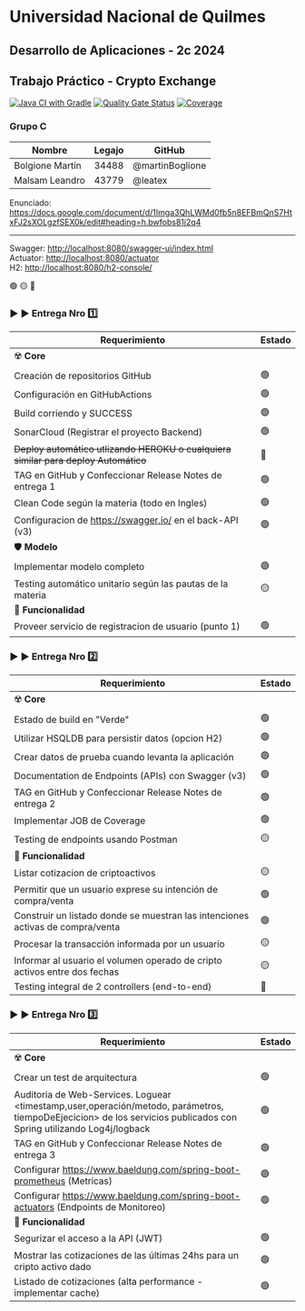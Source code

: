 # Universidad Nacional de Quilmes

## Desarrollo de Aplicaciones - 2c 2024

## Trabajo Práctico - Crypto Exchange

[![Java CI with Gradle](https://github.com/martinBoglione/UNQ-2024S2-DesApp-GrupoC/actions/workflows/build.yml/badge.svg)](https://github.com/martinBoglione/UNQ-2024S2-DesApp-GrupoC/actions/workflows/build.yml) 
[![Quality Gate Status](https://sonarcloud.io/api/project_badges/measure?project=martinBoglione_UNQ-202402-grupoG&metric=alert_status)](https://sonarcloud.io/summary/new_code?id=martinBoglione_UNQ-202402-grupoG) 
[![Coverage](https://sonarcloud.io/api/project_badges/measure?project=martinBoglione_UNQ-202402-grupoG&metric=coverage)](https://sonarcloud.io/summary/new_code?id=martinBoglione_UNQ-202402-grupoG)

### Grupo C

|Nombre|Legajo|GitHub|
|---|---|---|
|Bolgione Martín|34488|@martinBoglione|
|Malsam Leandro|43779|@leatex|

Enunciado: <https://docs.google.com/document/d/1Imga3QhLWMd0fb5n8EFBmQnS7HtxFJ2sXOLgzfSEX0k/edit#heading=h.bwfobs81j2q4>
___

Swagger: <http://localhost:8080/swagger-ui/index.html>  
Actuator: <http://localhost:8080/actuator>  
H2: <http://localhost:8080/h2-console/>

:green_circle: :yellow_circle: :red_circle:

### :arrow_forward: :arrow_forward: **Entrega Nro** :one:

|Requerimiento| Estado |
|---|----------------|
|:radioactive: **Core**| |
|Creación de repositorios GitHub| :green_circle: |
|Configuración en GitHubActions| :green_circle: |
|Build corriendo y SUCCESS| :green_circle: |
|SonarCloud (Registrar el proyecto Backend)| :green_circle: |
|~~Deploy automático utlizando HEROKU o cualquiera similar para deploy Automático~~| :red_circle: |
|TAG en GitHub y Confeccionar Release Notes de entrega 1| :green_circle: |
|Clean Code según la materia (todo en Ingles)| :green_circle: |
|Configuracion de https://swagger.io/ en el back-API (v3)|:green_circle:|
|:shield: **Modelo**| |
|Implementar modelo completo|:green_circle:|
|Testing automático unitario según las pautas de la materia|:yellow_circle:|
|:toolbox: **Funcionalidad**| |
|Proveer servicio de registracion de usuario (punto 1)|:green_circle:|

### :arrow_forward: :arrow_forward: **Entrega Nro** :two:

|Requerimiento|Estado|
|---|---|
|:radioactive: **Core**| |
|Estado de build en "Verde"|:green_circle:|
|Utilizar HSQLDB para persistir datos (opcion H2)|:green_circle:|
|Crear datos de prueba cuando levanta la aplicación|:green_circle:|
|Documentation de Endpoints (APIs) con Swagger (v3)|:green_circle:|
|TAG en GitHub y Confeccionar Release Notes de entrega 2|:green_circle:|
|Implementar JOB de Coverage|:green_circle:|
|Testing de endpoints usando Postman|:yellow_circle:|
|:toolbox: **Funcionalidad**| |
|Listar cotizacion de criptoactivos|:yellow_circle:|
|Permitir que un usuario exprese su intención de compra/venta|:green_circle:|
|Construir un listado donde se muestran las intenciones activas de compra/venta|:green_circle:|
|Procesar la transacción informada por un usuario|:yellow_circle:|
|Informar al usuario el volumen operado de cripto activos entre dos fechas|:yellow_circle:|
|Testing integral de 2 controllers (end-to-end)|:red_circle:|

### :arrow_forward: :arrow_forward: **Entrega Nro** :three:

|Requerimiento| Estado         |
|---|----------------|
|:radioactive: **Core**|                |
|Crear un test de arquitectura| :green_circle: |
|Auditoria de Web-Services. Loguear <timestamp,user,operación/metodo, parámetros, tiempoDeEjecicion> de los servicios publicados con Spring utilizando Log4j/logback| :green_circle: |
|TAG en GitHub y Confeccionar Release Notes de entrega 3|:green_circle:|
|Configurar <https://www.baeldung.com/spring-boot-prometheus> (Metricas)| :green_circle: |
|Configurar <https://www.baeldung.com/spring-boot-actuators> (Endpoints de Monitoreo)| :green_circle: |
|:toolbox: **Funcionalidad**|                |
|Segurizar el acceso a la API (JWT)| :green_circle: |
|Mostrar las cotizaciones de las últimas 24hs para un cripto activo dado| :green_circle: |
|Listado de cotizaciones (alta performance - implementar cache)| :green_circle: |
